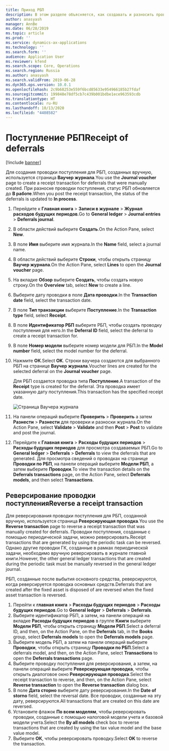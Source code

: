 ```yaml
---
title: Приход РБП
description: В этом разделе объясняется, как создавать и разносить проводки поступления для РБП, которые были созданы вручную. В нем также объясняется, как реверсировать проводки поступления.
author: anasyash
manager: AnnBe
ms.date: 06/28/2019
ms.topic: article
ms.prod: ''
ms.service: dynamics-ax-applications
ms.technology: ''
ms.search.form: ''
audience: Application User
ms.reviewer: kfend
ms.search.scope: Core, Operations
ms.search.region: Russia
ms.author: anasyash
ms.search.validFrom: 2019-06-28
ms.dyn365.ops.version: 10.0.1
ms.openlocfilehash: 2c9b68253e559f6bcd85633e954966185b27fdaf
ms.sourcegitcommit: 199848e78df5cb7c439b001bdbe1ece963593cdb
ms.translationtype: HT
ms.contentlocale: ru-RU
ms.lasthandoff: 10/13/2020
ms.locfileid: "4408582"
---
```

# <a name="receipt-of-deferrals"></a><span data-ttu-id="364f9-104">Поступление РБП</span><span class="sxs-lookup"><span data-stu-id="364f9-104">Receipt of deferrals</span></span>

[!include [banner](../includes/banner.md)]

<span data-ttu-id="364f9-105">Для создания проводки поступления для РБП, созданных вручную, используется страница **Ваучер журнала**.</span><span class="sxs-lookup"><span data-stu-id="364f9-105">You use the **Journal voucher** page to create a receipt transaction for deferrals that were manually created.</span></span> <span data-ttu-id="364f9-106">При разноске проводки поступления, статус РБП обновляется до **В работе**.</span><span class="sxs-lookup"><span data-stu-id="364f9-106">When you post the receipt transaction, the status of the deferrals is updated to **In process**.</span></span>

1. <span data-ttu-id="364f9-107">Перейдите к **Главная книга** \> **Записи в журнале** \> **Журнал расходов будущих периодов**.</span><span class="sxs-lookup"><span data-stu-id="364f9-107">Go to **General ledger** \> **Journal entries** \> **Deferrals journal**.</span></span>
2. <span data-ttu-id="364f9-108">В области действий выберите **Создать**.</span><span class="sxs-lookup"><span data-stu-id="364f9-108">On the Action Pane, select **New**.</span></span>
3. <span data-ttu-id="364f9-109">В поле **Имя** выберите имя журнала.</span><span class="sxs-lookup"><span data-stu-id="364f9-109">In the **Name** field, select a journal name.</span></span>
4. <span data-ttu-id="364f9-110">В области действий выберите **Строки**, чтобы открыть страницу **Ваучер журнала**.</span><span class="sxs-lookup"><span data-stu-id="364f9-110">On the Action Pane, select **Lines** to open the **Journal voucher** page.</span></span>
5. <span data-ttu-id="364f9-111">На вкладке **Обзор** выберите **Создать**, чтобы создать новую строку.</span><span class="sxs-lookup"><span data-stu-id="364f9-111">On the **Overview** tab, select **New** to create a line.</span></span>
6. <span data-ttu-id="364f9-112">Выберите дату проводки в поле **Дата проводки**.</span><span class="sxs-lookup"><span data-stu-id="364f9-112">In the **Transaction date** field, select the transaction date.</span></span>
7. <span data-ttu-id="364f9-113">В поле **Тип транзакции** выберите **Поступление**.</span><span class="sxs-lookup"><span data-stu-id="364f9-113">In the **Transaction type** field, select **Receipt**.</span></span>
8. <span data-ttu-id="364f9-114">В поле **Идентификатор РБП** выберите РБП, чтобы создать проводку поступления для него.</span><span class="sxs-lookup"><span data-stu-id="364f9-114">In the **Deferral ID** field, select the deferral to create a receipt transaction for.</span></span>
9. <span data-ttu-id="364f9-115">В поле **Номер модели** выберите номер модели для РБП.</span><span class="sxs-lookup"><span data-stu-id="364f9-115">In the **Model number** field, select the model number for the deferral.</span></span>
10. <span data-ttu-id="364f9-116">Нажмите **ОК**.</span><span class="sxs-lookup"><span data-stu-id="364f9-116">Select **OK**.</span></span> <span data-ttu-id="364f9-117">Строки ваучера создаются для выбранного РБП на странице **Ваучер журнала**.</span><span class="sxs-lookup"><span data-stu-id="364f9-117">Voucher lines are created for the selected deferral on the **Journal voucher** page.</span></span>

    <span data-ttu-id="364f9-118">Для РБП создается проводка типа **Поступление**.</span><span class="sxs-lookup"><span data-stu-id="364f9-118">A transaction of the **Receipt** type is created for the deferral.</span></span> <span data-ttu-id="364f9-119">Эта проводка имеет указанную дату поступления.</span><span class="sxs-lookup"><span data-stu-id="364f9-119">This transaction has the specified receipt date.</span></span>

    ![Страница Ваучера журнала](media/rus-deferral-transactions-01.png)

11. <span data-ttu-id="364f9-121">На панели операций выберите **Проверить** \> **Проверить** а затем **Разнести** \> **Разнести** для проверки и разноски журнала.</span><span class="sxs-lookup"><span data-stu-id="364f9-121">On the Action Pane, select **Validate** \> **Validate** and then **Post** \> **Post** to validate and post the journal.</span></span>
12. <span data-ttu-id="364f9-122">Перейдите к **Главная книга** \> **Расходы будущих периодов** \> **Расходы будущих периодов** для просмотра создаваемых РБП.</span><span class="sxs-lookup"><span data-stu-id="364f9-122">Go to **General ledger** \> **Deferrals** \> **Deferrals** to view the deferrals that are generated.</span></span> <span data-ttu-id="364f9-123">Для просмотра сведений о проводках на странице **Проводки по РБП**, на панели операций выберите **Модели РБП**, а затем выберите **Проводки**.</span><span class="sxs-lookup"><span data-stu-id="364f9-123">To view the transaction details on the **Deferrals transactions** page, on the Action Pane, select **Deferrals models**, and then select **Transactions**.</span></span>

## <a name="reverse-a-receipt-transaction"></a><span data-ttu-id="364f9-124">Реверсирование проводки поступления</span><span class="sxs-lookup"><span data-stu-id="364f9-124">Reverse a receipt transaction</span></span>

<span data-ttu-id="364f9-125">Для реверсирования проводки поступления для РБП, созданной вручную, используется страница **Реверсирующая проводка**.</span><span class="sxs-lookup"><span data-stu-id="364f9-125">You use the **Reverse transaction** page to reverse a receipt transaction that was manually created for deferrals.</span></span> <span data-ttu-id="364f9-126">Проводки поступления, созданные с помощью периодической задачи, можно реверсировать.</span><span class="sxs-lookup"><span data-stu-id="364f9-126">Receipt transactions that are generated by using the periodic task can be reversed.</span></span> <span data-ttu-id="364f9-127">Однако другие проводки ГК, созданные в рамках периодической задачи, необходимо вручную реверсировать в журнале главной книги.</span><span class="sxs-lookup"><span data-stu-id="364f9-127">However, the other general ledger transactions that are created during the periodic task must be manually reversed in the general ledger journal.</span></span>

<span data-ttu-id="364f9-128">РБП, созданные после выбытия основного средства, реверсируются, когда реверсируется проводка основных средств.</span><span class="sxs-lookup"><span data-stu-id="364f9-128">Deferrals that are created after the fixed asset is disposed of are reversed when the fixed asset transaction is reversed.</span></span>

1. <span data-ttu-id="364f9-129">Перейти к **главная книга** \> **Расходы будущих периодов** \> **Расходы будущих периодов**.</span><span class="sxs-lookup"><span data-stu-id="364f9-129">Go to **General ledger** \> **Deferrals** \> **Deferrals**.</span></span>
2. <span data-ttu-id="364f9-130">Выберите идентификатор РБП, а затем, на панели операций на вкладке **Расходы будущих периодов** в группе **Книги** выберите **Модели РБП**, чтобы открыть страницу **Модели РБП**.</span><span class="sxs-lookup"><span data-stu-id="364f9-130">Select a deferral ID, and then, on the Action Pane, on the **Deferrals** tab, in the **Books** group, select **Deferrals models** to open the **Deferrals models** page.</span></span>
3. <span data-ttu-id="364f9-131">Выберите модель РБП, а затем на панели операций выберите **Проводки**, чтобы открыть страницу **Проводки по РБП**.</span><span class="sxs-lookup"><span data-stu-id="364f9-131">Select a deferrals model, and then, on the Action Pane, select **Transactions** to open the **Deferrals transactions** page.</span></span>
4. <span data-ttu-id="364f9-132">Выберите проводку поступления для реверсирования, а затем, на панели операций выберите **Реверсирующая проводка**, чтобы открыть диалоговое окно **Реверсирующая проводка**.</span><span class="sxs-lookup"><span data-stu-id="364f9-132">Select the receipt transaction to reverse, and then, on the Action Pane, select **Reverse transaction** to open the **Reverse transaction** dialog box.</span></span>
5. <span data-ttu-id="364f9-133">В поле **Дата сторно** выберите дату реверсирования.</span><span class="sxs-lookup"><span data-stu-id="364f9-133">In the **Date of storno** field, select the reversal date.</span></span> <span data-ttu-id="364f9-134">Все проводки, созданные на эту дату, реверсируются.</span><span class="sxs-lookup"><span data-stu-id="364f9-134">All transactions that are created on this date are reversed.</span></span>
6. <span data-ttu-id="364f9-135">Установите флажок **По всем моделям**, чтобы реверсировать проводки, созданные с помощью налоговой модели учета и базовой модели учета.</span><span class="sxs-lookup"><span data-stu-id="364f9-135">Select the **By all models** check box to reverse transactions that are created by using the tax value model and the base value model.</span></span>
7. <span data-ttu-id="364f9-136">Выберите **ОК**, чтобы реверсировать проводку.</span><span class="sxs-lookup"><span data-stu-id="364f9-136">Select **OK** to reverse the transaction.</span></span>
